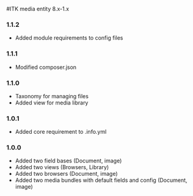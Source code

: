 #ITK media entity 8.x-1.x

### 1.1.2
- Added module requirements to config files

### 1.1.1
- Modified composer.json

### 1.1.0
- Taxonomy for managing files
- Added view for media library

### 1.0.1
- Added core requirement to .info.yml

### 1.0.0
- Added two field bases (Document, image)
- Added two views (Browsers, Library)
- Added two browsers (Document, image)
- Added two media bundles with default fields and config (Document, image)
